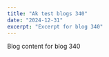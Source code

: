 ```yaml
---
title: "Ak test blogs 340"
date: "2024-12-31"
excerpt: "Excerpt for blog 340"
---
```


Blog content for blog 340